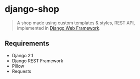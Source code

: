 # django-shop
> A shop made using custom templates & styles, REST API, implemented in [Django Web Framework](https://www.djangoproject.com/).

## Requirements
- Django 2.1
- Django REST Framework
- Pillow
- Requests
